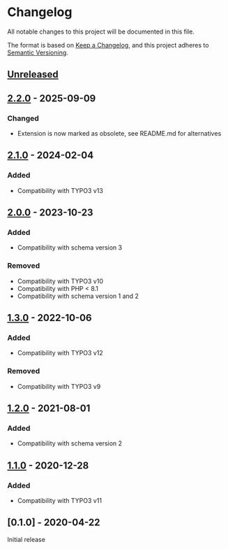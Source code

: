 # Changelog

All notable changes to this project will be documented in this file.

The format is based on [Keep a Changelog](https://keepachangelog.com/en/1.0.0/), and this project adheres
to [Semantic Versioning](https://semver.org/spec/v2.0.0.html).

## [Unreleased]

## [2.2.0] - 2025-09-09

### Changed
- Extension is now marked as obsolete, see README.md for alternatives

## [2.1.0] - 2024-02-04

### Added
- Compatibility with TYPO3 v13

## [2.0.0] - 2023-10-23

### Added
- Compatibility with schema version 3

### Removed
- Compatibility with TYPO3 v10
- Compatibility with PHP < 8.1
- Compatibility with schema version 1 and 2

## [1.3.0] - 2022-10-06

### Added
- Compatibility with TYPO3 v12

### Removed
- Compatibility with TYPO3 v9

## [1.2.0] - 2021-08-01

### Added
- Compatibility with schema version 2

## [1.1.0] - 2020-12-28

### Added
- Compatibility with TYPO3 v11

## [0.1.0] - 2020-04-22

Initial release


[Unreleased]: https://github.com/brotkrueml/schema-virtuallocation/compare/v2.2.0...HEAD
[2.2.0]: https://github.com/brotkrueml/schema-virtuallocation/compare/v2.1.0...v2.2.0
[2.1.0]: https://github.com/brotkrueml/schema-virtuallocation/compare/v2.0.0...v2.1.0
[2.0.0]: https://github.com/brotkrueml/schema-virtuallocation/compare/v1.3.0...v2.0.0
[1.3.0]: https://github.com/brotkrueml/schema-virtuallocation/compare/v1.2.0...v1.3.0
[1.2.0]: https://github.com/brotkrueml/schema-virtuallocation/compare/v1.1.0...v1.2.0
[1.1.0]: https://github.com/brotkrueml/schema-virtuallocation/compare/v1.0.0...v1.1.0
[1.0.0]: https://github.com/brotkrueml/schema-virtuallocation/releases/tag/v1.0.0

